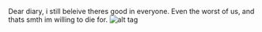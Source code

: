 Dear diary, i still beleive theres good in everyone. Even the worst of us, and thats smth im willing to die for. ![alt tag](https://files.catbox.moe/0202g7.gif)